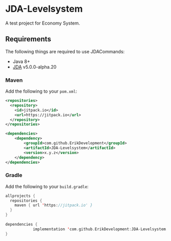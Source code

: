 # JDA-Levelsystem
A test project for Economy System.

## Requirements
The following things are required to use JDACommands:
* Java 8+
* [JDA](https://github.com/DV8FromTheWorld/JDA) v5.0.0-alpha.20

### Maven
Add the following to your `pom.xml`:
```xml
<repositories>
  <repository>
    <id>jitpack.io</id>
    <url>https://jitpack.io</url>
  </repository>
</repositories>

<dependencies>
	<dependency>
	    <groupId>com.github.ErikDevelopment</groupId>
	    <artifactId>JDA-Levelsystem</artifactId>
	    <version>x.y.z</version>
	</dependency>
</dependencies>
```

### Gradle
Add the following to your `build.gradle`:
```kt
allprojects {
  repositories {
    maven { url 'https://jitpack.io' }
  }
}
  
dependencies {
	        implementation 'com.github.ErikDevelopment:JDA-Levelsystem:x.y.z'
}
```
